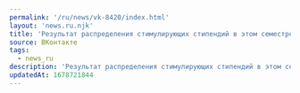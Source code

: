 ```yaml
---
permalink: '/ru/news/vk-8420/index.html'
layout: 'news.ru.njk'
title: 'Результат распределения стимулирующих стипендий в этом семестре.   Задать вопросы по результата…'
source: ВКонтакте
tags:
  - news_ru
description: 'Результат распределения стимулирующих стипендий в этом семестре.   Задать вопросы по результата…'
updatedAt: 1678721844
---
```

